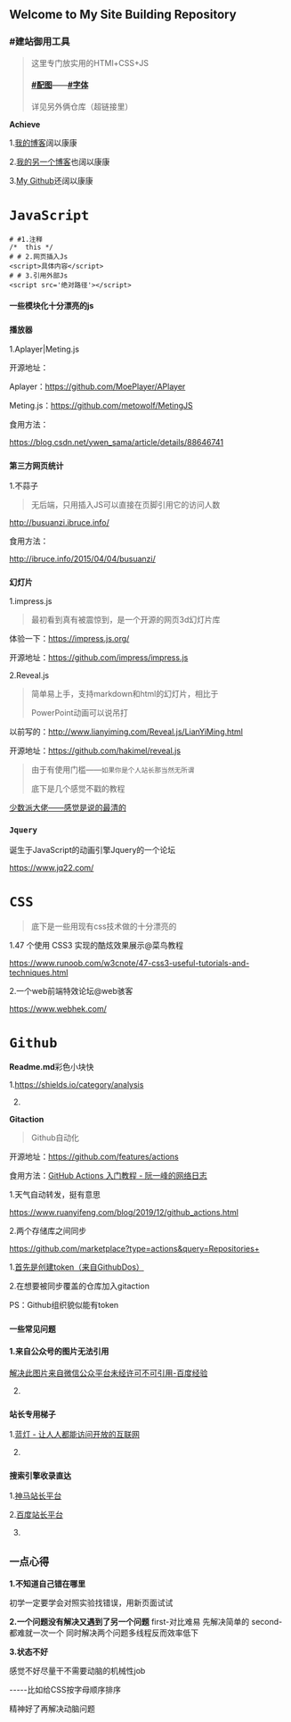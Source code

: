 ﻿## Welcome to My  Site Building Repository 

### #建站御用工具

> 这里专门放实用的HTMl+CSS+JS
>
> #### **[#配图](https://github.com/LianYiMing/Pictures)——[#字体](https://github.com/LianYiMing/Fonts)**
>
> 详见另外俩仓库（超链接里）

**Achieve**

1.[我的博客](https://www.lianyiming.com)阔以康康

2.[我的另一个博客](https://www.lym.cool)也阔以康康

3.[My Github](https://github.com/LianYiMing)还阔以康康

# `JavaScript`


```JS基本语法
# #1.注释
/*  this */
# # 2.网页插入Js
<script>具体内容</script>
# # 3.引用外部Js
<script src='绝对路径'></script>
```

#### **一些模块化十分漂亮的js**

### `播放器`

1.Aplayer|Meting.js

开源地址：

Aplayer：https://github.com/MoePlayer/APlayer

Meting.js：https://github.com/metowolf/MetingJS

食用方法：

https://blog.csdn.net/ywen_sama/article/details/88646741

### `第三方网页统计`

1.不蒜子

> 无后端，只用插入JS可以直接在页脚引用它的访问人数

http://busuanzi.ibruce.info/

食用方法：

http://ibruce.info/2015/04/04/busuanzi/

### `幻灯片`

1.impress.js

> 最初看到真有被震惊到，是一个开源的网页3d幻灯片库

体验一下：https://impress.js.org/

开源地址：https://github.com/impress/impress.js

2.Reveal.js

> 简单易上手，支持markdown和html的幻灯片，相比于
>
> PowerPoint动画可以说吊打

以前写的：http://www.lianyiming.com/Reveal.js/LianYiMing.html

开源地址：https://github.com/hakimel/reveal.js

> 由于有使用门槛——`如果你是个人站长那当然无所谓`
>
> 底下是几个感觉不戳的教程

[少数派大佬——感觉是说的最清的](https://sspai.com/post/40657)

### `Jquery`

诞生于JavaScript的动画引擎Jquery的一个论坛

https://www.jq22.com/

# `CSS`

>  底下是一些用现有css技术做的十分漂亮的

1.47 个使用 CSS3 实现的酷炫效果展示@菜鸟教程

https://www.runoob.com/w3cnote/47-css3-useful-tutorials-and-techniques.html

2.一个web前端特效论坛@web骇客

https://www.webhek.com/

# `Github`

**Readme.md**彩色小块快

1.https://shields.io/category/analysis

2.

**Gitaction**

> Github自动化

开源地址：https://github.com/features/actions

食用方法：[GitHub Actions 入门教程 - 阮一峰的网络日志](https://www.ruanyifeng.com/blog/2019/09/getting-started-with-github-actions.html)

1.天气自动转发，挺有意思

https://www.ruanyifeng.com/blog/2019/12/github_actions.html

2.两个存储库之间同步

https://github.com/marketplace?type=actions&query=Repositories+

1.[首先是创建token（来自GithubDos）](/md/token.md)

2.在想要被同步覆盖的仓库加入gitaction

PS：Github组织貌似能有token

### `一些常见问题`

#### 1.来自公众号的图片无法引用

[解决此图片来自微信公众平台未经许可不可引用-百度经验](https://jingyan.baidu.com/article/6fb756ec74af3b241858fbf3.html)

2.

### `站长专用梯子`

1.[蓝灯 - 让人人都能访问开放的互联网](https://getlantern.org/zh_CN/)

2.

### `搜索引擎收录直达`

1.[神马站长平台](https://zhanzhang.sm.cn/open/briefPage?order=1&view=0)

2.[百度站长平台](https://ziyuan.baidu.com/property/)

3.

## `一点心得`

**1.不知道自己错在哪里**

初学一定要学会对照实验找错误，用新页面试试

**2.一个问题没有解决又遇到了另一个问题**
first-对比难易
先解决简单的
second-都难就一次一个
同时解决两个问题多线程反而效率低下

**3.状态不好**

感觉不好尽量干不需要动脑的机械性job

-----比如给CSS按字母顺序排序

精神好了再解决动脑问题